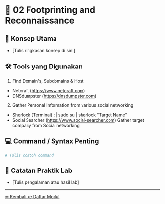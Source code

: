 # 📘 02 Footprinting and Reconnaissance

## 🎯 Konsep Utama
- [Tulis ringkasan konsep di sini]

## 🛠️ Tools yang Digunakan
1. Find Domain's, Subdomains & Host
- Netcraft (https://www.netcraft.com)
- DNSdumpster (https://dnsdumpster.com)
2. Gather Personal Information from various social networking
- Sherlock (Terminal) :
  | sudo su
  | sherlock "Target Name"
- Social Searcher (https://www.social-searcher.com)
  Gather target company from Social networking 

## 💻 Command / Syntax Penting
```bash
# Tulis contoh command
```

## 🧪 Catatan Praktik Lab
- [Tulis pengalaman atau hasil lab]

---
[⬅ Kembali ke Daftar Modul](README.md)
